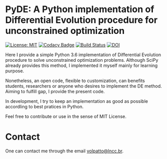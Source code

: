 # PyDE: A Python implementation of Differential Evolution procedure for unconstrained optimization

[![License: MIT](https://img.shields.io/badge/License-MIT-yellow.svg)](https://opensource.org/licenses/MIT)
[![Codacy Badge](https://api.codacy.com/project/badge/Grade/b2498b2edece40bf96aac44b94a90092)](https://app.codacy.com/app/volpatto/pyde?utm_source=github.com&utm_medium=referral&utm_content=volpatto/pyde&utm_campaign=Badge_Grade_Settings)
[![Build Status](https://travis-ci.com/volpatto/pyde.svg?branch=master)](https://travis-ci.com/volpatto/pyde)
[![DOI](https://zenodo.org/badge/147149060.svg)](https://zenodo.org/badge/latestdoi/147149060)

Here I provide a simple Python 3.6 implementation of Differential Evolution procedure to solve unconstrained optimization problems.
Although SciPy already provides this method, I implemented it myself mainly for learning purpose.

Nonetheless, an open code, flexible to customization, can benefits students, researchers or anyone who desires to implement the DE method. Aiming to fulfill gap, I provide the present code.

In development, I try to keep an implementation as good as possible accordling to best pratices in Python.

Feel free to contribute or use in the sense of MIT License.

# Contact

One can contact me through the email <volpatto@lncc.br>.
